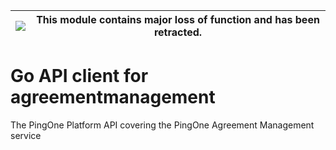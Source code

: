 |![](https://upload.wikimedia.org/wikipedia/commons/thumb/1/17/Warning.svg/156px-Warning.svg.png) | This module contains major loss of function and has been retracted.
|---|---|

# Go API client for agreementmanagement

The PingOne Platform API covering the PingOne Agreement Management service
